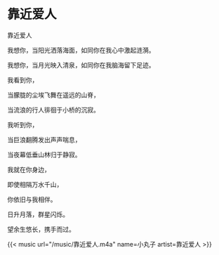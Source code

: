 # 靠近爱人


靠近爱人

我想你，当阳光洒落海面，如同你在我心中激起涟漪。

我想你，当月光映入清泉，如同你在我脑海留下足迹。

我看到你，

当朦胧的尘埃飞舞在遥远的山脊，

当流浪的行人徘徊于小桥的沉寂。

我听到你，

当巨浪翻腾发出声声喘息，

当夜幕低垂山林归于静寂。

我就在你身边，

即使相隔万水千山，

你依旧与我相伴。

日升月落，群星闪烁。

望余生悠长，携手而过。


{{< music url="/music/靠近爱人.m4a" name=小丸子 artist=靠近爱人 >}}
